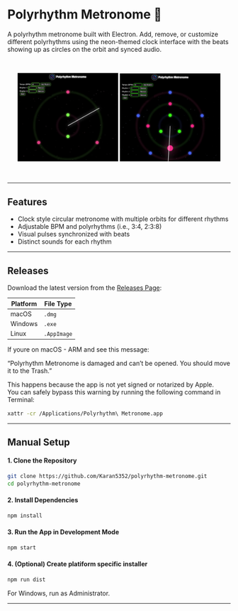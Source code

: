 # Polyrhythm Metronome 🎵

A polyrhythm metronome built with Electron. Add, remove, or customize different polyrhythms
using the neon-themed clock interface with the beats showing up as circles on the orbit and 
synced audio.

<br>
<p align="center">
  <img src="./assets/screenshot1.png" width="45%" alt="Main Interface"/>
  <img src="./assets/screenshot2.png" width="45%" alt="Alternate View or Icon"/>
</p>
<br>

---

## Features

 - Clock style circular metronome with multiple orbits for different rhythms
 - Adjustable BPM and polyrhythms (i.e., 3:4, 2:3:8)
 - Visual pulses synchronized with beats
 - Distinct sounds for each rhythm

---

## Releases

Download the latest version from the [Releases Page](https://github.com/Karan5352/polyrhythm-metronome/releases):

| Platform   | File Type  |
|------------|------------|
|  macOS   | `.dmg`      | 
|  Windows | `.exe`      | 
|  Linux   | `.AppImage` | 

If youre on macOS - ARM and see this message:

“Polyrhythm Metronome is damaged and can’t be opened. You should move it to the Trash.”

This happens because the app is not yet signed or notarized by Apple.  
You can safely bypass this warning by running the following command in Terminal:

```bash
xattr -cr /Applications/Polyrhythm\ Metronome.app
```

---

## Manual Setup

#### 1. Clone the Repository

```bash
git clone https://github.com/Karan5352/polyrhythm-metronome.git
cd polyrhythm-metronome
```

#### 2. Install Dependencies

```bash
npm install
```

#### 3. Run the App in Development Mode

```bash
npm start
```

#### 4. (Optional) Create platiform specific installer

```bash
npm run dist
```
For Windows, run as Administrator.

---
